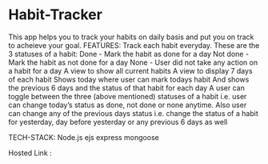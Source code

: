# Habit-Tracker
This app helps you to track your habits on daily basis and put you on track to acheieve your goal.
FEATURES:
Track each habit everyday. These are the 3 statuses of a habit:
Done - Mark the habit as done for a day
Not done - Mark the habit as not done for a day
None - User did not take any action on a habit for a day
A view to show all current habits
A view to display 7 days of each habit
Shows today where user can mark todays habit
And shows the previous 6 days and the status of that habit for each day
A user can toggle between the three (above mentioned) statuses of a habit i.e. user can change today’s status as done, not done or none anytime.
Also user can change any of the previous days status i.e.  change the status of a habit for yesterday, day before yesterday or any previous 6 days as well

TECH-STACK:
Node.js ejs express mongoose

Hosted Link :
